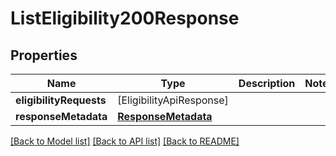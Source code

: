 # ListEligibility200Response

## Properties
Name | Type | Description | Notes
------------ | ------------- | ------------- | -------------
**eligibilityRequests** | [EligibilityApiResponse] |  | 
**responseMetadata** | [**ResponseMetadata**](ResponseMetadata.md) |  | 

[[Back to Model list]](../README.md#documentation-for-models) [[Back to API list]](../README.md#documentation-for-api-endpoints) [[Back to README]](../README.md)


